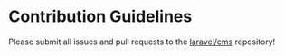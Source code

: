 # Contribution Guidelines

Please submit all issues and pull requests to the [laravel/cms](http://github.com/laravel/cms) repository!